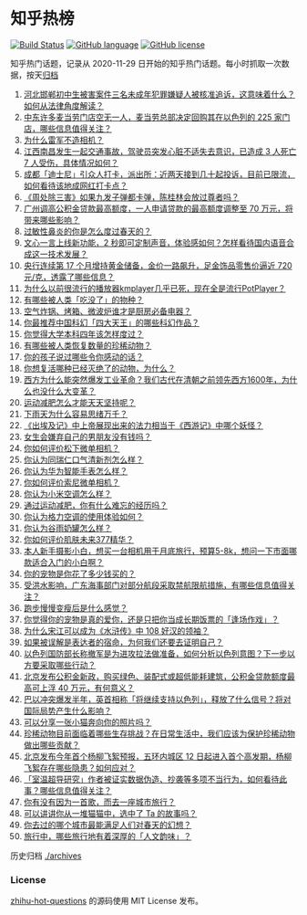 # 知乎热榜
[![Build Status](https://github.com/ToWeLong/zhihu-hot-questions/workflows/CI/badge.svg)](https://github.com/ToWeLong/zhihu-hot-questions/actions)
[![GitHub language](https://img.shields.io/badge/language-golang-orange.svg)](https://golang.org/)
[![GitHub license](https://img.shields.io/github/license/ToWeLong/zhihu-hot-questions)](https://github.com/ToWeLong/zhihu-hot-questions/blob/main/LICENSE)

知乎热门话题，记录从 2020-11-29 日开始的知乎热门话题。每小时抓取一次数据，按天[归档](./archives)

<!-- BEGIN -->

1. [河北邯郸初中生被害案件三名未成年犯罪嫌疑人被核准追诉，这意味着什么？如何从法律角度解读？](https://www.zhihu.com/question/652177735)
1. [中东许多麦当劳门店空无一人，麦当劳总部决定回购其在以色列的 225 家门店，哪些信息值得关注？](https://www.zhihu.com/question/652173682)
1. [为什么雷军不造相机？](https://www.zhihu.com/question/651926274)
1. [江西南昌发生一起交通事故，驾驶员突发心脏不适失去意识，已造成 3 人死亡 7 人受伤，具体情况如何？](https://www.zhihu.com/question/652200420)
1. [成都「迪士尼」引众人打卡，派出所：近两天接到几十起投诉，目前已限流，如何看待该地成网红打卡点？](https://www.zhihu.com/question/652025378)
1. [《周处除三害》如果九发子弹都卡弹，陈桂林会放过尊者吗？](https://www.zhihu.com/question/650888065)
1. [广州调高公积金贷款最高额度，一人申请贷款的最高额度调整至 70 万元，将带来哪些影响？](https://www.zhihu.com/question/652228891)
1. [过敏性鼻炎的你是怎么度过春天的？](https://www.zhihu.com/question/652074503)
1. [文心一言上线新功能，2 秒即可定制声音，体验感如何？怎样看待国内语音合成这一技术发展？](https://www.zhihu.com/question/652104021)
1. [央行连续第 17 个月增持黄金储备，金价一路飙升，足金饰品零售价逼近 720 元/克，透露了哪些信息？](https://www.zhihu.com/question/652088407)
1. [为什么以前很流行的播放器kmplayer几乎已死，现在全是流行PotPlayer？](https://www.zhihu.com/question/651412231)
1. [有哪些被人类「吃没了」的物种？](https://www.zhihu.com/question/649670569)
1. [空气炸锅、烤箱、微波炉谁才是厨房必备电器？](https://www.zhihu.com/question/652090456)
1. [你最推荐中国科幻「四大天王」的哪些科幻作品？](https://www.zhihu.com/question/651188554)
1. [你觉得大学本科四年该怎样度过？](https://www.zhihu.com/question/651372346)
1. [有哪些被人类恢复数量的珍稀动物？](https://www.zhihu.com/question/650680938)
1. [你的孩子说过哪些令你感动的话？](https://www.zhihu.com/question/652192001)
1. [你想复活哪种已经灭绝了的动物，为什么？](https://www.zhihu.com/question/650083402)
1. [西方为什么能突然爆发工业革命？我们古代在清朝之前领先西方1600年，为什么也没什么大变革？](https://www.zhihu.com/question/652077411)
1. [运动减肥怎么才能天天坚持呢？](https://www.zhihu.com/question/652072611)
1. [下雨天为什么容易思绪万千？](https://www.zhihu.com/question/651914574)
1. [《出埃及记》中上帝展现出来的法力相当于《西游记》中哪个妖怪？](https://www.zhihu.com/question/647589040)
1. [女生会嫌弃自己的男朋友没有钱吗？](https://www.zhihu.com/question/395111372)
1. [你如何评价松下微单相机？](https://www.zhihu.com/question/652234986)
1. [你认为同瑞仁口气清新剂怎么样？](https://www.zhihu.com/question/652235110)
1. [你认为华为智能手表怎么样？](https://www.zhihu.com/question/652235081)
1. [你如何评价索尼微单相机？](https://www.zhihu.com/question/652235006)
1. [你认为小米空调怎么样？](https://www.zhihu.com/question/652235024)
1. [通过运动减肥，你有什么难忘的经历吗？](https://www.zhihu.com/question/651894079)
1. [你认为格力空调的使用体验如何？](https://www.zhihu.com/question/652235055)
1. [你认为谷雨奶罐怎么样？](https://www.zhihu.com/question/652235186)
1. [你如何评价肌肤未来377精华？](https://www.zhihu.com/question/652235159)
1. [本人新手摄影小白，想买一台相机用于月底旅行，预算5-8k，想问一下市面哪款适合入门的小白啊？](https://www.zhihu.com/question/648319835)
1. [你的宠物是你花了多少钱买的？](https://www.zhihu.com/question/650460666)
1. [受洪水影响，广东海事部门对部分航段采取禁航限航措施，有哪些信息值得关注？](https://www.zhihu.com/question/652105612)
1. [跑步慢慢变瘦后是什么感觉？](https://www.zhihu.com/question/651569617)
1. [你觉得你的宠物是真的爱你，还是只把你当成长期饭票的「逢场作戏」？](https://www.zhihu.com/question/649237477)
1. [为什么宋江可以成为《水浒传》中 108 好汉的领袖？](https://www.zhihu.com/question/649645029)
1. [如果被误解是表达者的宿命，为何我们还要去证明自己？](https://www.zhihu.com/question/650357364)
1. [以色列国防部长称撤军是为进攻拉法做准备，如何分析以色列意图？下一步以方要采取哪些行动？](https://www.zhihu.com/question/652180567)
1. [北京发布公积金新政，购买绿色、装配式或超低能耗建筑，公积金贷款额度最高可上浮 40 万元，有何意义？](https://www.zhihu.com/question/652171633)
1. [巴以冲突爆发半年，英首相称「将继续支持以色列」，释放了什么信号？将对国际局势产生什么影响？](https://www.zhihu.com/question/652012443)
1. [可以分享一张小猫奔向你的照片吗？](https://www.zhihu.com/question/646471496)
1. [珍稀动物目前面临着哪些生存挑战？在日常生活中，我们应该为保护珍稀动物做出哪些贡献？](https://www.zhihu.com/question/652183372)
1. [北京发布今年首个杨柳飞絮预报，五环内城区 12 日起进入首个高发期，杨柳飞絮存在哪些隐患？如何应对？](https://www.zhihu.com/question/652011248)
1. [「室温超导研究」作者被证实数据伪造、抄袭等多项不当行为，如何看待此事？哪些信息值得关注？](https://www.zhihu.com/question/652081235)
1. [你有没有因为一首歌，而去一座城市旅行？](https://www.zhihu.com/question/649453458)
1. [可以讲讲你从一堆猫猫中，选中了 Ta 的故事吗？](https://www.zhihu.com/question/646471694)
1. [你去过的哪个城市最能满足人们对春天的幻想？](https://www.zhihu.com/question/649629614)
1. [旅行中，哪些旅行地有着深厚的「人文韵味」？](https://www.zhihu.com/question/650032389)

<!-- END -->

历史归档 [./archives](./archives)


### License
[zhihu-hot-questions](https://github.com/towelong/zhihu-hot-questions) 的源码使用 MIT License 发布。